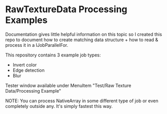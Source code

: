 # RawTextureData Processing Examples
Documentation gives little helpful information on this topic so I created this repo to document how to create matching data structure + how to read & process it in a IJobParallelFor.

This repository contains 3 example job types:
- Invert color
- Edge detection
- Blur

Tester window available under MenuItem "Test/Raw Texture Data/Processing Example"

NOTE: You can process NativeArray in some different type of job or even completely outside any. It's simply fastest this way.

